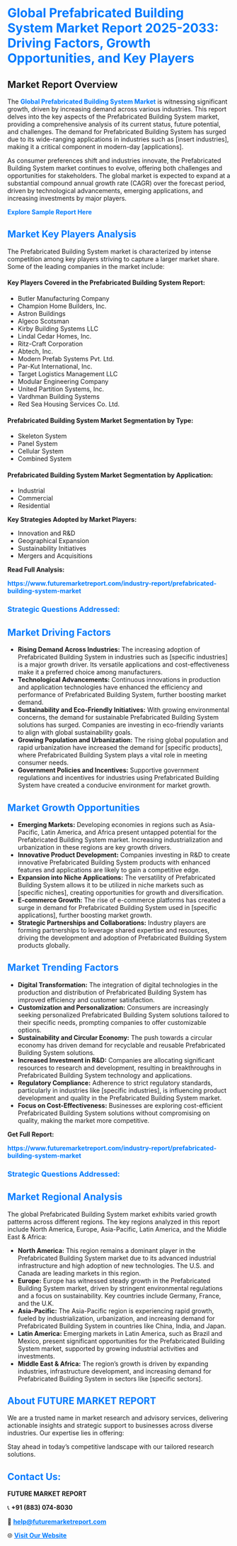 <h1 style="color: #007BFF;">Global Prefabricated Building System Market Report 2025-2033: Driving Factors, Growth Opportunities, and Key Players</h1>

<section id="overview">
<h2>Market Report Overview</h2>
<p>The <a href="https://www.futuremarketreport.com/industry-report/prefabricated-building-system-market" style="color: #007BFF; text-decoration: none;"><strong>Global Prefabricated Building System Market</strong></a> is witnessing significant growth, driven by increasing demand across various industries. This report delves into the key aspects of the Prefabricated Building System market, providing a comprehensive analysis of its current status, future potential, and challenges. The demand for Prefabricated Building System has surged due to its wide-ranging applications in industries such as [insert industries], making it a critical component in modern-day [applications].</p>
<p>As consumer preferences shift and industries innovate, the Prefabricated Building System market continues to evolve, offering both challenges and opportunities for stakeholders. The global market is expected to expand at a substantial compound annual growth rate (CAGR) over the forecast period, driven by technological advancements, emerging applications, and increasing investments by major players.</p>
</section>

<section id="overview">
<p><a href="https://www.futuremarketreport.com/request-sample/reportId=86137" style="color: #007BFF; text-decoration: none;"><strong>Explore Sample Report Here</strong></a></p>
</section>

<section id="key-players">
<h2 style="color: #007BFF;">Market Key Players Analysis</h2>
<p>The Prefabricated Building System market is characterized by intense competition among key players striving to capture a larger market share. Some of the leading companies in the market include:</p>
<h4>Key Players Covered in the Prefabricated Building System Report:</h4>
<ul><li>Butler Manufacturing Company</li><li>Champion Home Builders, Inc.</li><li>Astron Buildings</li><li>Algeco Scotsman</li><li>Kirby Building Systems LLC</li><li>Lindal Cedar Homes, Inc.</li><li>Ritz-Craft Corporation</li><li>Abtech, Inc.</li><li>Modern Prefab Systems Pvt. Ltd.</li><li>Par-Kut International, Inc.</li><li>Target Logistics Management LLC</li><li>Modular Engineering Company</li><li>United Partition Systems, Inc.</li><li>Vardhman Building Systems</li><li>Red Sea Housing Services Co. Ltd.</li></ul>
<h4>Prefabricated Building System Market Segmentation by Type:</h4>
<ul><li>Skeleton System</li><li>Panel System</li><li>Cellular System</li><li>Combined System</li></ul>

<h4>Prefabricated Building System Market Segmentation by Application:</h4>
<ul><li>Industrial</li><li>Commercial</li><li>Residential</li></ul>
<p><strong>Key Strategies Adopted by Market Players:</strong></p>
<ul>
<li>Innovation and R&D</li>
<li>Geographical Expansion</li>
<li>Sustainability Initiatives</li>
<li>Mergers and Acquisitions</li>
</ul>
</section>

<section>
<p><strong>Read Full Analysis: </strong></p><a href="https://www.futuremarketreport.com/industry-report/prefabricated-building-system-market" style="color: #007BFF; text-decoration: none;"><strong>https://www.futuremarketreport.com/industry-report/prefabricated-building-system-market</strong></a>
<h3 style="color: #007BFF;">Strategic Questions Addressed:</h3>
</section>

<section id="driving-factors">
<h2 style="color: #007BFF;">Market Driving Factors</h2>
<ul>
<li><strong>Rising Demand Across Industries:</strong> The increasing adoption of Prefabricated Building System in industries such as [specific industries] is a major growth driver. Its versatile applications and cost-effectiveness make it a preferred choice among manufacturers.</li>
<li><strong>Technological Advancements:</strong> Continuous innovations in production and application technologies have enhanced the efficiency and performance of Prefabricated Building System, further boosting market demand.</li>
<li><strong>Sustainability and Eco-Friendly Initiatives:</strong> With growing environmental concerns, the demand for sustainable Prefabricated Building System solutions has surged. Companies are investing in eco-friendly variants to align with global sustainability goals.</li>
<li><strong>Growing Population and Urbanization:</strong> The rising global population and rapid urbanization have increased the demand for [specific products], where Prefabricated Building System plays a vital role in meeting consumer needs.</li>
<li><strong>Government Policies and Incentives:</strong> Supportive government regulations and incentives for industries using Prefabricated Building System have created a conducive environment for market growth.</li>
</ul>
</section>

<section id="growth-opportunities">
<h2 style="color: #007BFF;">Market Growth Opportunities</h2>
<ul>
<li><strong>Emerging Markets:</strong> Developing economies in regions such as Asia-Pacific, Latin America, and Africa present untapped potential for the Prefabricated Building System market. Increasing industrialization and urbanization in these regions are key growth drivers.</li>
<li><strong>Innovative Product Development:</strong> Companies investing in R&D to create innovative Prefabricated Building System products with enhanced features and applications are likely to gain a competitive edge.</li>
<li><strong>Expansion into Niche Applications:</strong> The versatility of Prefabricated Building System allows it to be utilized in niche markets such as [specific niches], creating opportunities for growth and diversification.</li>
<li><strong>E-commerce Growth:</strong> The rise of e-commerce platforms has created a surge in demand for Prefabricated Building System used in [specific applications], further boosting market growth.</li>
<li><strong>Strategic Partnerships and Collaborations:</strong> Industry players are forming partnerships to leverage shared expertise and resources, driving the development and adoption of Prefabricated Building System products globally.</li>
</ul>
</section>

<section id="trending-factors">
<h2 style="color: #007BFF;">Market Trending Factors</h2>
<ul>
<li><strong>Digital Transformation:</strong> The integration of digital technologies in the production and distribution of Prefabricated Building System has improved efficiency and customer satisfaction.</li>
<li><strong>Customization and Personalization:</strong> Consumers are increasingly seeking personalized Prefabricated Building System solutions tailored to their specific needs, prompting companies to offer customizable options.</li>
<li><strong>Sustainability and Circular Economy:</strong> The push towards a circular economy has driven demand for recyclable and reusable Prefabricated Building System solutions.</li>
<li><strong>Increased Investment in R&D:</strong> Companies are allocating significant resources to research and development, resulting in breakthroughs in Prefabricated Building System technology and applications.</li>
<li><strong>Regulatory Compliance:</strong> Adherence to strict regulatory standards, particularly in industries like [specific industries], is influencing product development and quality in the Prefabricated Building System market.</li>
<li><strong>Focus on Cost-Effectiveness:</strong> Businesses are exploring cost-efficient Prefabricated Building System solutions without compromising on quality, making the market more competitive.</li>
</ul>
</section>

<section>
<p><strong>Get Full Report: </strong></p><a href="https://www.futuremarketreport.com/industry-report/prefabricated-building-system-market" style="color: #007BFF; text-decoration: none;"><strong>https://www.futuremarketreport.com/industry-report/prefabricated-building-system-market</strong></a>
<h3 style="color: #007BFF;">Strategic Questions Addressed:</h3>
</section>


<section id="regional-analysis">
<h2 style="color: #007BFF;">Market Regional Analysis</h2>
<p>The global Prefabricated Building System market exhibits varied growth patterns across different regions. The key regions analyzed in this report include North America, Europe, Asia-Pacific, Latin America, and the Middle East & Africa:</p>
<ul>
<li><strong>North America:</strong> This region remains a dominant player in the Prefabricated Building System market due to its advanced industrial infrastructure and high adoption of new technologies. The U.S. and Canada are leading markets in this region.</li>
<li><strong>Europe:</strong> Europe has witnessed steady growth in the Prefabricated Building System market, driven by stringent environmental regulations and a focus on sustainability. Key countries include Germany, France, and the U.K.</li>
<li><strong>Asia-Pacific:</strong> The Asia-Pacific region is experiencing rapid growth, fueled by industrialization, urbanization, and increasing demand for Prefabricated Building System in countries like China, India, and Japan.</li>
<li><strong>Latin America:</strong> Emerging markets in Latin America, such as Brazil and Mexico, present significant opportunities for the Prefabricated Building System market, supported by growing industrial activities and investments.</li>
<li><strong>Middle East & Africa:</strong> The region’s growth is driven by expanding industries, infrastructure development, and increasing demand for Prefabricated Building System in sectors like [specific sectors].</li>
</ul>
</section>

<footer>
<h2 style="color: #007BFF;">About FUTURE MARKET REPORT</h2>
<p>We are a trusted name in market research and advisory services, delivering actionable insights and strategic support to businesses across diverse industries. Our expertise lies in offering:</p>

<p>Stay ahead in today’s competitive landscape with our tailored research solutions.</p>

<h2 style="color: #007BFF;">Contact Us:</h2>
<p><strong>FUTURE MARKET REPORT</strong></p>
<p>📞 <strong>+91 (883) 074-8030</strong></p>
<p>📧 <strong><a href="mailto:help@futuremarketreport.com" style="color: #007BFF;">help@futuremarketreport.com</a></strong></p>
<p>🌐 <strong><a href="https://www.futuremarketreport.com/" style="color: #007BFF;">Visit Our Website</a></strong></p>
</footer>